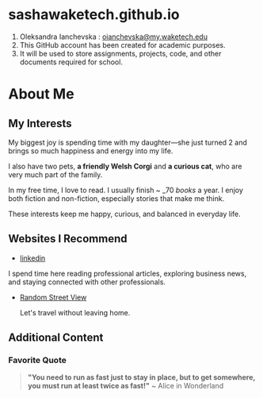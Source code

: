 # sashawaketech.github.io


1. Oleksandra Ianchevska : oianchevska@my.waketech.edu
1. This GitHub account has been created for academic purposes.
2. It will be used to store assignments, projects, code, and other documents required for school.

# About Me

## My Interests 

My biggest joy is spending time with my daughter—she just turned 2 and brings so much happiness and energy into my life.

I also have two pets, **a friendly Welsh Corgi** and **a curious cat**, who are very much part of the family.

In my free time, I love to read. I usually finish ~ _70 _books_ a year. I enjoy both fiction and non-fiction, especially stories that make me think.

These interests keep me happy, curious, and balanced in everyday life.

## Websites I Recommend

- [linkedin](https://www.linkedin.com/in/oianchevksa/)  
 
I spend time here reading professional articles, exploring business news, and staying connected with other professionals.


- [Random Street View](https://randomstreetview.com/)  
  
  Let's travel without leaving home.
  
## Additional Content

### Favorite Quote

> **"You need to run as fast just to stay in place, but to get somewhere, you must run at least twice as fast!"** ~ Alice in Wonderland  


